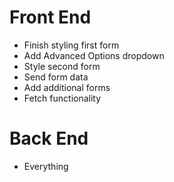 # Front End

- Finish styling first form
- Add Advanced Options dropdown
- Style second form
- Send form data
- Add additional forms
- Fetch functionality

# Back End

- Everything
